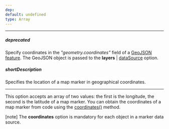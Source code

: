 ```yaml
---
dep: 
default: undefined
type: Array
---
```

---
##### deprecated
Specify coordinates in the *"geometry.coordinates"* field of a [GeoJSON feature](https://geojson.org/geojson-spec.html#feature-objects). The GeoJSON object is passed to the **layers** | [dataSource](/api-reference/20%20Data%20Visualization%20Widgets/dxVectorMap/1%20Configuration/layers/dataSource.md '/Documentation/ApiReference/Data_Visualization_Widgets/dxVectorMap/Configuration/layers/#dataSource') option.

##### shortDescription
Specifies the location of a map marker in geographical coordinates.

---
This option accepts an array of two values: the first is the longitude, the second is the latitude of a map marker. You can obtain the coordinates of a map marker from code using the [coordinates()](/api-reference/20%20Data%20Visualization%20Widgets/dxVectorMap/7%20Map%20Elements/Marker/3%20Methods/coordinates().md '/Documentation/ApiReference/Data_Visualization_Widgets/dxVectorMap/Map_Elements/Marker/Methods/#coordinates') method.

[note] The **coordinates** option is mandatory for each object in a marker data source.